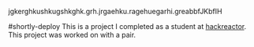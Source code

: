 jgkerghkushkugshkghk.grh.jrgaehku.ragehuegarhi.greabbfJKbfIH

#shortly-deploy
This is a project I completed as a student at [hackreactor](http://hackreactor.com). This project was worked on with a pair.